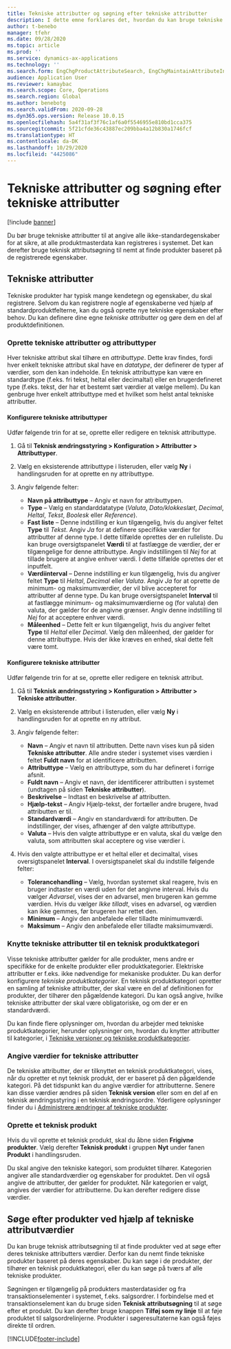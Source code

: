 ```yaml
---
title: Tekniske attributter og søgning efter tekniske attributter
description: I dette emne forklares det, hvordan du kan bruge tekniske attributter til at angive alle ikke-standardegenskaber for at sikre, at alle produktmasterdata kan registreres i systemet. Det forklarer også, hvordan du kan bruge teknisk attributsøgning til nemt at finde produkter baseret på de registrerede egenskaber.
author: t-benebo
manager: tfehr
ms.date: 09/28/2020
ms.topic: article
ms.prod: ''
ms.service: dynamics-ax-applications
ms.technology: ''
ms.search.form: EngChgProductAttributeSearch, EngChgMaintainAttributeInheritance, EngChgAttribute
audience: Application User
ms.reviewer: kamaybac
ms.search.scope: Core, Operations
ms.search.region: Global
ms.author: benebotg
ms.search.validFrom: 2020-09-28
ms.dyn365.ops.version: Release 10.0.15
ms.openlocfilehash: 5a4f31af3f76c1af6a0f5546955e810bd1cca375
ms.sourcegitcommit: 5f21cfde36c43887ec209bba4a12b830a1746fcf
ms.translationtype: HT
ms.contentlocale: da-DK
ms.lasthandoff: 10/29/2020
ms.locfileid: "4425086"
---
```

# <a name="engineering-attributes-and-engineering-attribute-search"></a>Tekniske attributter og søgning efter tekniske attributter

[!include [banner](../includes/banner.md)]

Du bør bruge tekniske attributter til at angive alle ikke-standardegenskaber for at sikre, at alle produktmasterdata kan registreres i systemet. Det kan derefter bruge teknisk attributsøgning til nemt at finde produkter baseret på de registrerede egenskaber.

## <a name="engineering-attributes"></a>Tekniske attributter

Tekniske produkter har typisk mange kendetegn og egenskaber, du skal registrere. Selvom du kan registrere nogle af egenskaberne ved hjælp af standardproduktfelterne, kan du også oprette nye tekniske egenskaber efter behov. Du kan definere dine egne *tekniske attributter* og gøre dem en del af produktdefinitionen.

### <a name="create-engineering-attributes-and-attribute-types"></a>Oprette tekniske attributter og attributtyper

Hver tekniske attribut skal tilhøre en *attributtype*. Dette krav findes, fordi hver enkelt tekniske attribut skal have en *datatype*, der definerer de typer af værdier, som den kan indeholde. En teknisk attributtype kan være en standardtype (f.eks. fri tekst, heltal eller decimaltal) eller en brugerdefineret type (f.eks. tekst, der har et bestemt sæt værdier at vælge mellem). Du kan genbruge hver enkelt attributtype med et hvilket som helst antal tekniske attributter.

#### <a name="set-up-engineering-attribute-types"></a>Konfigurere tekniske attributtyper

Udfør følgende trin for at se, oprette eller redigere en teknisk attributtype.

1. Gå til **Teknisk ændringsstyring \> Konfiguration \> Attributter \> Attributtyper**.
1. Vælg en eksisterende attributtype i listeruden, eller vælg **Ny** i handlingsruden for at oprette en ny attributtype.
1. Angiv følgende felter:

    - **Navn på attributtype** – Angiv et navn for attributtypen.
    - **Type** – Vælg en standarddatatype (*Valuta*, *Dato/klokkeslæt*, *Decimal*, *Heltal*, *Tekst*, *Boolesk* eller *Reference*).
    - **Fast liste** – Denne indstilling er kun tilgængelig, hvis du angiver feltet **Type** til *Tekst*. Angiv *Ja* for at definere specifikke værdier for attributter af denne type. I dette tilfælde oprettes der en rulleliste. Du kan bruge oversigtspanelet **Værdi** til at fastlægge de værdier, der er tilgængelige for denne attributtype. Angiv indstillingen til *Nej* for at tillade brugere at angive enhver værdi. I dette tilfælde oprettes der et inputfelt.
    - **Værdiinterval** – Denne indstilling er kun tilgængelig, hvis du angiver feltet **Type** til *Heltal*, *Decimal* eller *Valuta*. Angiv *Ja* for at oprette de minimum- og maksimumværdier, der vil blive accepteret for attributter af denne type. Du kan bruge oversigtspanelet **Interval** til at fastlægge minimum- og maksimumværdierne og (for valuta) den valuta, der gælder for de angivne grænser. Angiv denne indstilling til *Nej* for at acceptere enhver værdi. 
    - **Måleenhed** – Dette felt er kun tilgængeligt, hvis du angiver feltet **Type** til *Heltal* eller *Decimal*. Vælg den måleenhed, der gælder for denne attributtype. Hvis der ikke kræves en enhed, skal dette felt være tomt.

#### <a name="set-up-engineering-attributes"></a>Konfigurere tekniske attributter

Udfør følgende trin for at se, oprette eller redigere en teknisk attribut.

1. Gå til **Teknisk ændringsstyring \> Konfiguration \> Attributter \> Tekniske attributter**.
1. Vælg en eksisterende attribut i listeruden, eller vælg **Ny** i handlingsruden for at oprette en ny attribut.
1. Angiv følgende felter:

    - **Navn** – Angiv et navn til attributten. Dette navn vises kun på siden **Tekniske attributter**. Alle andre steder i systemet vises værdien i feltet **Fuldt navn** for at identificere attributten.
    - **Attributtype** – Vælg en attributtype, som du har defineret i forrige afsnit.
    - **Fuldt navn** – Angiv et navn, der identificerer attributten i systemet (undtagen på siden **Tekniske attributter**). 
    - **Beskrivelse** – Indtast en beskrivelse af attributten.
    - **Hjælp-tekst** – Angiv Hjælp-tekst, der fortæller andre brugere, hvad attributten er til.
    - **Standardværdi** – Angiv en standardværdi for attributten. De indstillinger, der vises, afhænger af den valgte attributtype.
    - **Valuta** – Hvis den valgte attributtype er en valuta, skal du vælge den valuta, som attributten skal acceptere og vise værdier i.

1. Hvis den valgte attributtype er et heltal eller et decimaltal, vises oversigtspanelet **Interval**. I oversigtspanelet skal du indstille følgende felter:

    - **Tolerancehandling** – Vælg, hvordan systemet skal reagere, hvis en bruger indtaster en værdi uden for det angivne interval. Hvis du vælger *Advarsel*, vises der en advarsel, men brugeren kan gemme værdien. Hvis du vælger *Ikke tilladt*, vises en advarsel, og værdien kan ikke gemmes, før brugeren har rettet den.
    - **Minimum** – Angiv den anbefalede eller tilladte minimumværdi.
    - **Maksimum** – Angiv den anbefalede eller tilladte maksimumværdi.

### <a name="connect-engineering-attributes-to-an-engineering-product-category"></a>Knytte tekniske attributter til en teknisk produktkategori

Visse tekniske attributter gælder for alle produkter, mens andre er specifikke for de enkelte produkter eller produktkategorier. Elektriske attributter er f.eks. ikke nødvendige for mekaniske produkter. Du kan derfor konfigurere *tekniske produktkategorier*. En teknisk produktkategori opretter en samling af tekniske attributter, der skal være en del af definitionen for produkter, der tilhører den pågældende kategori. Du kan også angive, hvilke tekniske attributter der skal være obligatoriske, og om der er en standardværdi.

Du kan finde flere oplysninger om, hvordan du arbejder med tekniske produktkategorier, herunder oplysninger om, hvordan du knytter attributter til kategorier, i [Tekniske versioner og tekniske produktkategorier](engineering-versions-product-category.md).

### <a name="set-values-for-engineering-attributes"></a>Angive værdier for tekniske attributter

De tekniske attributter, der er tilknyttet en teknisk produktkategori, vises, når du opretter et nyt teknisk produkt, der er baseret på den pågældende kategori. På det tidspunkt kan du angive værdier for attributterne. Senere kan disse værdier ændres på siden **Teknisk version** eller som en del af en teknisk ændringsstyring i en teknisk ændringsordre. Yderligere oplysninger finder du i [Administrere ændringer af tekniske produkter](engineering-change-management.md).

### <a name="create-an-engineering-product"></a>Oprette et teknisk produkt

Hvis du vil oprette et teknisk produkt, skal du åbne siden **Frigivne produkter**. Vælg derefter **Teknisk produkt** i gruppen **Nyt** under fanen **Produkt** i handlingsruden.

Du skal angive den tekniske kategori, som produktet tilhører. Kategorien angiver alle standardværdier og egenskaber for produktet. Den vil også angive de attributter, der gælder for produktet. Når kategorien er valgt, angives der værdier for attributterne. Du kan derefter redigere disse værdier.

## <a name="search-for-products-by-using-engineering-attribute-values"></a>Søge efter produkter ved hjælp af tekniske attributværdier

Du kan bruge teknisk attributsøgning til at finde produkter ved at søge efter deres tekniske attributters værdier. Derfor kan du nemt finde tekniske produkter baseret på deres egenskaber. Du kan søge i de produkter, der tilhører en teknisk produktkategori, eller du kan søge på tværs af alle tekniske produkter.

Søgningen er tilgængelig på produkters masterdatasider og fra transaktionselementer i systemet, f.eks. salgsordrer. I forbindelse med et transaktionselement kan du bruge siden **Teknisk attributsøgning** til at søge efter et produkt. Du kan derefter bruge knappen **Tilføj som ny linje** til at føje produktet til salgsordrelinjerne. Produkter i søgeresultaterne kan også føjes direkte til ordren.


[!INCLUDE[footer-include](../../includes/footer-banner.md)]